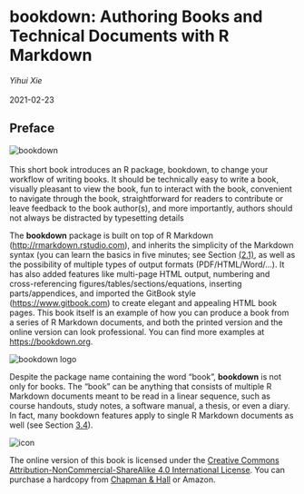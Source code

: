 # bookdown: Authoring Books and Technical Documents with R Markdown
*Yihui Xie*  
<br>
2021-02-23  
## Preface
![bookdown](https://bookdown.org/yihui/bookdown/images/cover.jpg)
<br><br>
This short book introduces an R package, bookdown, to change your workflow of writing books. It should be technically easy to write a book, visually pleasant to view the book, fun to interact with the book, convenient to navigate through the book, straightforward for readers to contribute or leave feedback to the book author(s), and more importantly, authors should not always be distracted by typesetting details

The **bookdown** package is built on top of R Markdown (http://rmarkdown.rstudio.com), and inherits the simplicity of the Markdown syntax (you can learn the basics in five minutes; see Section [(2.1)](https://bookdown.org/yihui/bookdown/markdown-syntax.html#markdown-syntax), as well as the possibility of multiple types of output formats (PDF/HTML/Word/…). It has also added features like multi-page HTML output, numbering and cross-referencing figures/tables/sections/equations, inserting parts/appendices, and imported the GitBook style (https://www.gitbook.com) to create elegant and appealing HTML book pages. This book itself is an example of how you can produce a book from a series of R Markdown documents, and both the printed version and the online version can look professional. You can find more examples at https://bookdown.org.  

![bookdown logo](https://bookdown.org/yihui/bookdown/images/logo.png)  

Despite the package name containing the word “book”, **bookdown** is not only for books. The “book” can be anything that consists of multiple R Markdown documents meant to be read in a linear sequence, such as course handouts, study notes, a software manual, a thesis, or even a diary. In fact, many bookdown features apply to single R Markdown documents as well (see Section [3.4](https://bookdown.org/yihui/bookdown/a-single-document.html#a-single-document)).  

![icon](https://bookdown.org/yihui/bookdown/images/by-nc-sa.png)  

The online version of this book is licensed under the [Creative Commons Attribution-NonCommercial-ShareAlike 4.0 International License](https://creativecommons.org/licenses/by-nc-sa/4.0/). You can purchase a hardcopy from [Chapman & Hall](https://www.crcpress.com/product/isbn/9781138700109) or Amazon.
